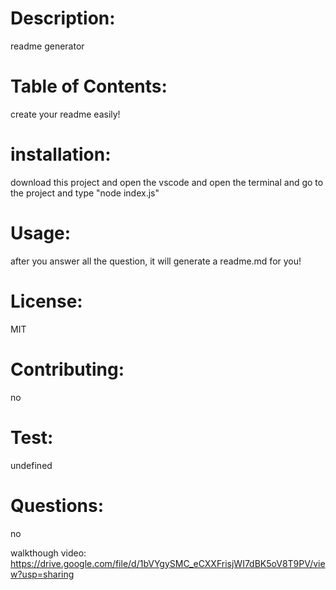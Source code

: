 # Description: 
readme generator
# Table of Contents: 
create your readme easily! 
# installation:
download this project and open the vscode and open the terminal and go to the project and type "node index.js"
# Usage:
after you answer all the question, it will generate a readme.md for you!
# License:
MIT
# Contributing:
no
# Test:
undefined
# Questions:
no

walkthough video:
https://drive.google.com/file/d/1bVYgySMC_eCXXFrisjWI7dBK5oV8T9PV/view?usp=sharing

